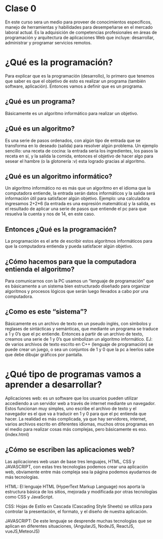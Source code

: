 #  Clase 0


En este curso sera un medio para proveer de conocimientos específicos, manejo de herramientas y habilidades para desempeñarse en el mercado laboral actual. Es la adquisición de competencias profesionales en áreas de programación y arquitectura de aplicaciones Web que incluye: desarrollar, administrar y programar servicios remotos. 

# ¿Qué es la programación?  
Para explicar que es la programación (desarrollo), lo primero que tenemos que saber es que el objetivo de esto es realizar un programa (también software, aplicación). Entonces vamos a definir que es un programa.


## ¿Qué es un programa? 
Básicamente es un algoritmo informático para realizar un objetivo. 


## ¿Qué es un algoritmo? 
Es una serie de pasos ordenados, con algún tipo de entrada que se transforma en lo deseado (salida) para resolver algún problema. 
Un ejemplo sencillo: una receta de cocina: la entrada seria los ingredientes, los pasos la receta en sí, y la salida la comida, entonces el objetivo de hacer algo para sesear el hambre (o la glotonería :v) esta logrado gracias al algoritmo.  


## ¿Qué es un algoritmo informático? 
Un algoritmo informático no es más que un algoritmo en el idioma que la computadora entiende, la entrada serán datos informáticos y la salida será información útil para satisfacer algún objetivo. 
Ejemplo: una calculadora ingresamos 2+2*6 (la entrada es una expresión matemática) y la salida, es el resultado de aplicar una serie de pasos que entiende el pc para que resuelva la cuenta y nos de 14, en este caso.  

## Entonces  ¿Qué es la programación?
La programación  es el arte de escribir estos algoritmos informáticos para que la computadora entienda y pueda satisfacer algún objetivo. 

## ¿Cómo hacemos para que la computadora entienda el algoritmo?
Para comunicarnos con la PC usamos un “lenguaje de programación” que es básicamente a un sistema bien estructurado diseñado para organizar algoritmos y procesos lógicos que serán luego llevados a cabo por una computadora. 

## ¿Como es este “sistema”?

Básicamente es un archivo de texto en un pseudo inglés, con símbolos y reglases de sintácticas y semánticas, que mediante un programa se traduce a 1 y 0’s que el pc entiende. 
Entonces a partir de un archivo de texto, creamos una serie de 1 y 0’s que simbolizan un algoritmo informático. 
EJ: de varios archivos de texto escrito en C++ (lenguaje de programación) se puede crear un juego, o sea un conjuntos de 1 y 0 que la pc a leerlos sabe que debe dibujar gráficos por pantalla. 

# ¿Qué tipo de programas vamos a aprender a desarrollar?

Aplicaciones web: es un software que los usuarios pueden utilizar accediendo a un servidor web a través de internet mediante un navegador.
Estos funcionan muy simples, uno escribe el archivo de texto y el navegador es el que va a traducir en 1 y 0 para que el pc entienda que hacer.
La realidad es más complicada, ya que hay servidores, internet, varios archivos escrito en diferentes idiomas, muchos otros programas en el medio para realizar cosas más complejas, pero básicamente es eso.  
(index.html)

## ¿Cómo se escriben las aplicaciones web?

Las aplicaciones web usan de base  tres lenguajes, HTML, CSS y JAVASCRIPT, con estas tres tecnologías podemos crear una aplicación web, obviamente entre más compleja sea la página podemos ayudarnos de más tecnologías. 

HTML: El lenguaje HTML (HyperText Markup Language) nos aporta la estructura básica de los sitios, mejorada y modificada por otras tecnologías como CSS y JavaScript. 

CSS: Hojas de Estilo en Cascada (Cascading Style Sheets) se utiliza para controlar la presentación, el formato, y el diseño de nuestra aplicación.

JAVASCRIPT: De este lenguaje se desprende muchas tecnologías que se aplican en diferentes situaciones, (AngularJS, NodeJS, ReactJS, vueJS,MeteorJS)

